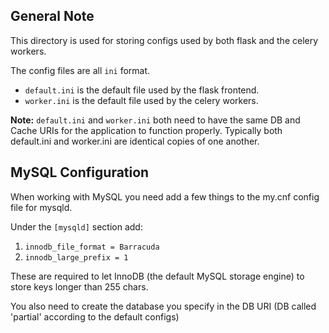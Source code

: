 General Note
------------

This directory is used for storing configs used by both flask and the celery workers.

The config files are all `ini` format.

- `default.ini` is the default file used by the flask frontend.
- `worker.ini` is the default file used by the celery workers.

**Note:** `default.ini` and `worker.ini` both need to have the same DB and Cache URIs for the application to function properly.
Typically both default.ini and worker.ini are identical copies of one another.


MySQL Configuration
-------------------
When working with MySQL you need add a few things to the my.cnf config file for mysqld.

Under the `[mysqld]` section add:

1. `innodb_file_format = Barracuda`
2. `innodb_large_prefix = 1`

These are required to let InnoDB (the default MySQL storage engine) to store
keys longer than 255 chars.

You also need to create the database you specify in the DB URI (DB called 'partial' according to the default configs)
